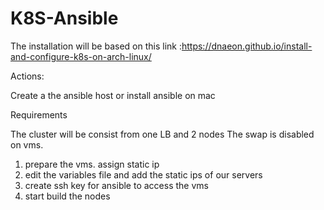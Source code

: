 # K8S-Ansible


The installation will be based on this link :https://dnaeon.github.io/install-and-configure-k8s-on-arch-linux/




Actions:

Create a the ansible host or install ansible on mac


Requirements

The cluster will be consist from one LB and 2 nodes
The swap is disabled on vms.

1. prepare the vms. assign static ip
2. edit the variables file and add the static ips of our servers
3. create ssh key for ansible to access the vms
4. start build the nodes

